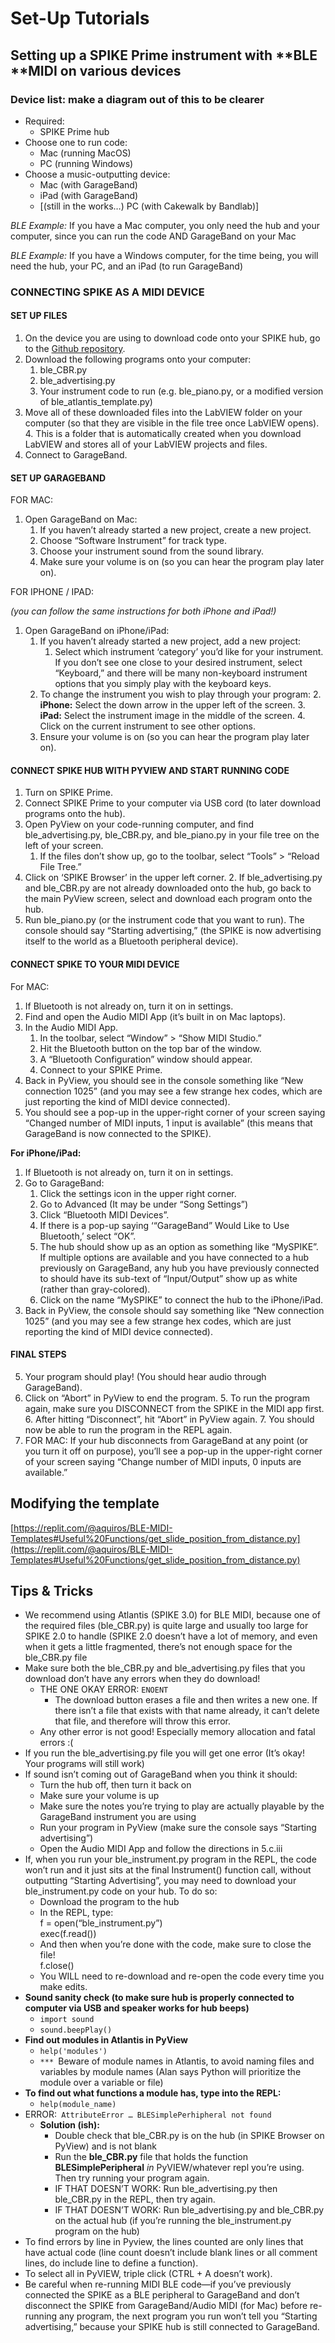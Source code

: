 # Set-Up Tutorials


## Setting up a SPIKE Prime instrument with **BLE **MIDI on various devices


### Device list: make a diagram out of this to be clearer



* Required:
    * SPIKE Prime hub
* Choose one to run code:
    * Mac (running MacOS)
    * PC (running Windows)
* Choose a music-outputting device:
    * Mac (with GarageBand)
    * iPad (with GarageBand)
    * [(still in the works…) PC (with Cakewalk by Bandlab)]

_BLE Example:_ If you have a Mac computer, you only need the hub and your computer, since you can run the code AND GarageBand on your Mac

_BLE Example:_ If you have a Windows computer, for the time being, you will need the hub, your PC, and an iPad (to run GarageBand)


### CONNECTING SPIKE AS A MIDI DEVICE


#### SET UP FILES



1. On the device you are using to download code onto your SPIKE hub, go to the [Github repository](https://github.com/ceeoinnovations/musicalInstruments). 
2. Download the following programs onto your computer:
    1. ble_CBR.py
    2. ble_advertising.py
    3. Your instrument code to run (e.g. ble_piano.py, or a modified version of ble_atlantis_template.py)
3. Move all of these downloaded files into the LabVIEW folder on your computer (so that they are visible in the file tree once LabVIEW opens).
    4. This is a folder that is automatically created when you download LabVIEW and stores all of your LabVIEW projects and files.
4. Connect to GarageBand.


#### SET UP GARAGEBAND

FOR MAC:



1. Open GarageBand on Mac:
    1. If you haven’t already started a new project, create a new project.
    2. Choose “Software Instrument” for track type.
    3. Choose your instrument sound from the sound library.
    4. Make sure your volume is on (so you can hear the program play later on).

FOR IPHONE / IPAD:

_(you can follow the same instructions for both iPhone and iPad!)_



1. Open GarageBand on iPhone/iPad:
    1. If you haven’t already started a new project, add a new project:
        1. Select which instrument ‘category’ you’d like for your instrument. If you don’t see one close to your desired instrument, select “Keyboard,” and there will be many non-keyboard instrument options that you simply play with the keyboard keys.
    2. To change the instrument you wish to play through your program:
        2. **iPhone:** Select the down arrow in the upper left of the screen.
        3. **iPad:** Select the instrument image in the middle of the screen.
        4. Click on the current instrument to see other options.
    3. Ensure your volume is on (so you can hear the program play later on).


#### CONNECT SPIKE HUB WITH PYVIEW AND START RUNNING CODE



1. Turn on SPIKE Prime. 
2. Connect SPIKE Prime to your computer via USB cord (to later download programs onto the hub). 
3. Open PyView on your code-running computer, and find ble_advertising.py, ble_CBR.py, and ble_piano.py in your file tree on the left of your screen.
    1. If the files don’t show up, go to the toolbar, select “Tools” > “Reload File Tree.”
4. Click on ‘SPIKE Browser’ in the upper left corner. 
    2. If ble_advertising.py and ble_CBR.py are not already downloaded onto the hub, go back to the main PyView screen, select and download each program onto the hub.
5. Run ble_piano.py (or the instrument code that you want to run). The console should say “Starting advertising,” (the SPIKE is now advertising itself to the world as a Bluetooth peripheral device).


#### CONNECT SPIKE TO YOUR MIDI DEVICE

For MAC:



1. If Bluetooth is not already on, turn it on in settings. 
2. Find and open the Audio MIDI App (it’s built in on Mac laptops). 
3. In the Audio MIDI App. 
    1. In the toolbar, select “Window” > “Show MIDI Studio.”
    2. Hit the Bluetooth button on the top bar of the window. 
    3. A “Bluetooth Configuration” window should appear. 
    4. Connect to your SPIKE Prime. 
4. Back in PyView, you should see in the console something like “New connection 1025” (and you may see a few strange hex codes, which are just reporting the kind of MIDI device connected). 
5. You should see a pop-up in the upper-right corner of your screen saying “Changed number of MIDI inputs, 1 input is available” (this means that GarageBand is now connected to the SPIKE). 

**For iPhone/iPad:**



1. If Bluetooth is not already on, turn it on in settings. 
2. Go to GarageBand:
    1. Click the settings icon in the upper right corner. 
    2. Go to Advanced (It may be under “Song Settings”)
    3. Click “Bluetooth MIDI Devices”. 
    4. If there is a pop-up saying ‘“GarageBand” Would Like to Use Bluetooth,’ select “OK”. 
    5. The hub should show up as an option as something like “MySPIKE”. If multiple options are available and you have connected to a hub previously on GarageBand, any hub you have previously connected to should have its sub-text of “Input/Output” show up as white (rather than gray-colored).
    6. Click on the name “MySPIKE” to connect the hub to the iPhone/iPad. 
3. Back in PyView, the console should say something like “New connection 1025” (and you may see a few strange hex codes, which are just reporting the kind of MIDI device connected). 


#### FINAL STEPS



5. Your program should play! (You should hear audio through GarageBand). 
6. Click on “Abort” in PyView to end the program. 
    5. To run the program again, make sure you DISCONNECT from the SPIKE in the MIDI app first. 
    6. After hitting “Disconnect”, hit “Abort” in PyView again. 
    7. You should now be able to run the program in the REPL again. 
7. FOR MAC: If your hub disconnects from GarageBand at any point (or you turn it off on purpose), you’ll see a pop-up in the upper-right corner of your screen saying “Change number of MIDI inputs, 0 inputs are available.”


## Modifying the template

[https://replit.com/@aquiros/BLE-MIDI-Templates#Useful%20Functions/get_slide_position_from_distance.py](https://replit.com/@aquiros/BLE-MIDI-Templates#Useful%20Functions/get_slide_position_from_distance.py) 


## Tips & Tricks

* We recommend using Atlantis (SPIKE 3.0) for BLE MIDI, because one of the required files (ble_CBR.py) is quite large and usually too large for SPIKE 2.0 to handle (SPIKE 2.0 doesn’t have a lot of memory, and even when it gets a little fragmented, there’s not enough space for the ble_CBR.py file
* Make sure both the ble_CBR.py and ble_advertising.py files that you download don’t have any errors when they do download!
    * THE ONE OKAY ERROR: `ENOENT`
        * The download button erases a file and then writes a new one. If there isn’t a file that exists with that name already, it can’t delete that file, and therefore will throw this error.
    * Any other error is not good! Especially memory allocation and fatal errors :(
* If you run the ble_advertising.py file you will get one error (It’s okay! Your programs will still work) 
* If sound isn’t coming out of GarageBand when you think it should:
    * Turn the hub off, then turn it back on
    * Make sure your volume is up
    * Make sure the notes you’re trying to play are actually playable by the GarageBand instrument you are using 
    * Run your program in PyView (make sure the console says “Starting advertising”)
    * Open the Audio MIDI App and follow the directions in 5.c.iii
* If, when you run your ble_instrument.py program in the REPL, the code won’t run and it just sits at the final Instrument() function call, without outputting “Starting Advertising”, you may need to download your ble_instrument.py code on your hub. To do so:
    * Download the program to the hub
    * In the REPL, type: \
	f = open(“ble_instrument.py”)  \
	exec(f.read())
    * And then when you’re done with the code, make sure to close the file!  \
	f.close()
    * You WILL need to re-download and re-open the code every time you make edits. 
* **Sound sanity check (to make sure hub is properly connected to computer via USB and speaker works for hub beeps)**
    * `import sound`
    * `sound.beepPlay()`
* **Find out modules in Atlantis in PyView**
    * `help('modules')`
    * `*** `Beware of module names in Atlantis, to avoid naming files and variables by module names (Alan says Python will prioritize the module over a variable or file)
* **To find out what functions a module has, type into the REPL:**
    * `help(module_name)`
* ERROR:` AttributeError … BLESimplePerhipheral not found`
    * **Solution (ish):**
        * Double check that ble_CBR.py is on the hub (in SPIKE Browser on PyView) and is not blank
        * Run the **ble_CBR.py** file that holds the function **BLESimplePeripheral** _in_ PyVIEW/whatever repl you’re using. Then try running your program again.
        * IF THAT DOESN’T WORK:  Run ble_advertising.py then ble_CBR.py in the REPL, then try again.
        * IF THAT DOESN’T WORK: Run ble_advertising.py and ble_CBR.py on the actual hub (if you’re running the ble_instrument.py program on the hub)
* To find errors by line in Pyview, the lines counted are only lines that have actual code (line count doesn’t include blank lines or all comment lines, do include line to define a function).
* To select all in PyVIEW, triple click (CTRL + A doesn’t work).
* Be careful when re-running MIDI BLE code—if you’ve previously connected the SPIKE as a BLE peripheral to GarageBand and don’t disconnect the SPIKE from GarageBand/Audio MIDI (for Mac) before re-running any program, the next program you run won’t tell you “Starting advertising,” because your SPIKE hub is still connected to GarageBand. 
